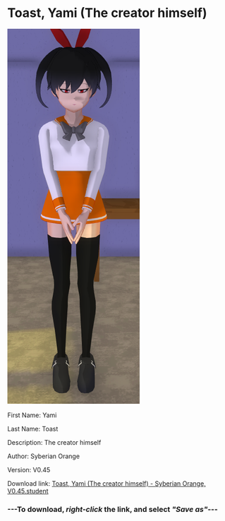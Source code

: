 # Toast, Yami (The creator himself)

<img src = "https://raw.githubusercontent.com/Arbiter1223/Daigaku-Gurashi-Custom-Students/master/Students/Files/Toast%2C%20Yami%20(The%20creator%20himself).png">

First Name: Yami

Last Name: Toast

Description: The creator himself

Author: Syberian Orange

Version: V0.45

Download link: <a href="https://raw.githubusercontent.com/Arbiter1223/Daigaku-Gurashi-Custom-Students/master/Students/Files/Toast%2C%20Yami%20(The%20creator%20himself)%20-%20Syberian%20Orange%2C%20V0.45.student">Toast, Yami (The creator himself) - Syberian Orange, V0.45.student</a>

### ---**To download, _right-click_ the link, and select _"Save as"_**---
